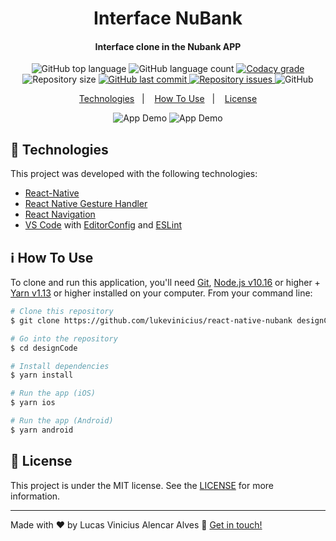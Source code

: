 <h1 align="center">
    Interface NuBank
</h1>

<h4 align="center">
  Interface clone in the Nubank APP
</h4>
<p align="center">
  <img alt="GitHub top language" src="https://img.shields.io/github/languages/top/lukevinicius/react-native-nubank.svg">

  <img alt="GitHub language count" src="https://img.shields.io/github/languages/count/lukevinicius/react-native-nubank.svg">

  <a href="https://www.codacy.com/app/lukevinicius/react-native-nubank?utm_source=github.com&amp;utm_medium=referral&amp;utm_content=lukevinicius/react-native-nubank&amp;utm_campaign=Badge_Grade">
    <img alt="Codacy grade" src="https://img.shields.io/codacy/grade/04db4b43120b4d05b9b39c9d2da97300.svg">
  </a>

  <img alt="Repository size" src="https://img.shields.io/github/repo-size/lukevinicius/react-native-nubank.svg">
  <a href="https://github.com/lukevinicius/react-native-nubank/commits/master">
    <img alt="GitHub last commit" src="https://img.shields.io/github/last-commit/lukevinicius/react-native-nubank.svg">
  </a>

  <a href="https://github.com/lukevinicius/react-native-nubank/issues">
    <img alt="Repository issues" src="https://img.shields.io/github/issues/lukevinicius/react-native-nubank.svg">
  </a>

  <img alt="GitHub" src="https://img.shields.io/github/license/lukevinicius/react-native-nubank.svg">
</p>

<p align="center">
  <a href="#rocket-technologies">Technologies</a>&nbsp;&nbsp;&nbsp;|&nbsp;&nbsp;&nbsp;
  <a href="#information_source-how-to-use">How To Use</a>&nbsp;&nbsp;&nbsp;|&nbsp;&nbsp;&nbsp;
  <a href="#memo-license">License</a>
</p>

<p align="center">
  <img alt="App Demo" src="https://res.cloudinary.com/lukevinicius/image/upload/v1563901304/readme_logos/designcode_screen_01_nxrabs.gif">
  <img alt="App Demo" src="https://res.cloudinary.com/lukevinicius/image/upload/v1563901538/readme_logos/designcode_screen_02_kuvvwt.gif">
</p>

## :rocket: Technologies

This project was developed with the following technologies:

-  [React-Native](https://facebook.github.io/react-native/)
-  [React Native Gesture Handler](https://kmagiera.github.io/react-native-gesture-handler/)
-  [React Navigation](https://reactnavigation.org/)
-  [VS Code][vc] with [EditorConfig][vceditconfig] and [ESLint][vceslint]

## :information_source: How To Use

To clone and run this application, you'll need [Git](https://git-scm.com), [Node.js v10.16][nodejs] or higher + [Yarn v1.13][yarn] or higher installed on your computer. From your command line:

```bash
# Clone this repository
$ git clone https://github.com/lukevinicius/react-native-nubank designCode

# Go into the repository
$ cd designCode

# Install dependencies
$ yarn install

# Run the app (iOS)
$ yarn ios

# Run the app (Android)
$ yarn android
```

## :memo: License
This project is under the MIT license. See the [LICENSE](https://github.com/lukevinicius/react-native-nubank/blob/master/LICENSE) for more information.

---

Made with ♥ by Lucas Vinicius Alencar Alves :wave: [Get in touch!](https://www.linkedin.com/in/lukevinicius/)

[nodejs]: https://nodejs.org/
[yarn]: https://yarnpkg.com/
[vc]: https://code.visualstudio.com/
[vceditconfig]: https://marketplace.visualstudio.com/items?itemName=EditorConfig.EditorConfig
[vceslint]: https://marketplace.visualstudio.com/items?itemName=dbaeumer.vscode-eslint
